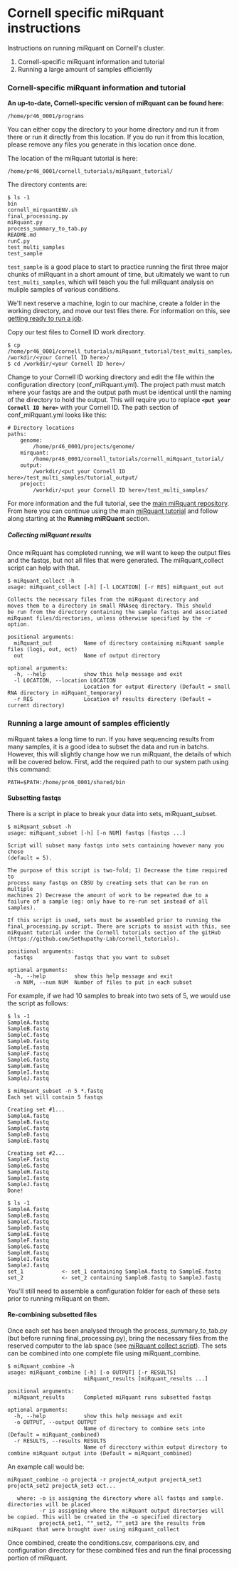 # Cornell specific miRquant instructions

Instructions on running miRquant on Cornell's cluster.  

1. Cornell-specific miRquant information and tutorial
2. Running a large amount of samples efficiently

### Cornell-specific miRquant information and tutorial

**An up-to-date, Cornell-specific version of miRquant can be found here:**
```
/home/pr46_0001/programs
```
You can either copy the directory to your home directory and run it from there or run it directly from this location. If you do run it from this location, please remove any files you generate in this location once done.

The location of the miRquant tutorial is here:
```
/home/pr46_0001/cornell_tutorials/miRquant_tutorial/
```

The directory contents are:
```
$ ls -1
bin
cornell_mirquantENV.sh
final_processing.py
miRquant.py
process_summary_to_tab.py
README.md
runC.py
test_multi_samples
test_sample
```

`test_sample` is a good place to start to practice running the first three major chunks of miRquant in a short amount of time, but ultimately we want to run `test_multi_samples`, which will teach you the full miRquant analysis on muliple samples of various conditions.

We'll next reserve a machine, login to our machine, create a folder in the working directory, and move our test files there. For information on this, see [getting ready to run a job](https://github.com/Sethupathy-Lab/cornell_tutorials/blob/master/getting_ready_to_run_a_job.md).

Copy our test files to Cornell ID work directory.
```
$ cp /home/pr46_0001/cornell_tutorials/miRquant_tutorial/test_multi_samples/* /workdir/<your Cornell ID here>/
$ cd /workdir/<your Cornell ID here>/
```

Change to your Cornell ID working directory and edit the file within the configuration directory (conf_miRquant.yml). The project path must match where your fastqs are and the output path must be identical until the naming of the directory to hold the output. This will require you to replace **``<put your Cornell ID here>``** with your Cornell ID. The path section of conf_miRquant.yml looks like this:
```
# Directory locations
paths:
    genome:
        /home/pr46_0001/projects/genome/
    mirquant:
        /home/pr46_0001/cornell_tutorials/cornell_miRquant_tutorial/
    output:
        /workdir/<put your Cornell ID here>/test_multi_samples/tutorial_output/
    project:
        /workdir/<put your Cornell ID here>/test_multi_samples/
```

For more information and the full tutorial, see the [main miRquant repository](https://github.com/Sethupathy-Lab/miRquant). From here you can continue using the main [miRquant tutorial](https://github.com/Sethupathy-Lab/miRquant/blob/master/tutorial/TUTORIAL.md) and follow along starting at the **Running miRQuant** section.

##### Collecting miRquant results
Once miRquant has completed running, we will want to keep the output files and the fastqs, but not all files that were generated. The miRquant_collect script can help with that.
```
$ miRquant_collect -h
usage: miRquant_collect [-h] [-l LOCATION] [-r RES] miRquant_out out

Collects the necessary files from the miRquant directory and
moves them to a directory in small RNAseq directory. This should
be run from the directory containing the sample fastqs and associated
miRquant files/directories, unless otherwise specified by the -r option.

positional arguments:
  miRquant_out          Name of directory containing miRquant sample files (logs, out, ect)
  out                   Name of output directory

optional arguments:
  -h, --help            show this help message and exit
  -l LOCATION, --location LOCATION
                        Location for output directory (Default = small RNA directory in miRquant_temporary)
  -r RES                Location of results directory (Default = current directory)
  ```


### Running a large amount of samples efficiently

miRquant takes a long time to run. If you have sequencing results from many samples, it is a good idea to subset the data and run in batchs. However, this will slightly change how we run miRquant, the details of which will be covered below. First, add the required path to our system path using this command:
```
PATH=$PATH:/home/pr46_0001/shared/bin
```

#### Subsetting fastqs

There is a script in place to break your data into sets, miRquant_subset.
```
$ miRquant_subset -h
usage: miRquant_subset [-h] [-n NUM] fastqs [fastqs ...]

Script will subset many fastqs into sets containing however many you chose
(default = 5).

The purpose of this script is two-fold; 1) Decrease the time required to
process many fastqs on CBSU by creating sets that can be run on multiple
machines 2) Decrease the amount of work to be repeated due to a
failure of a sample (eg: only have to re-run set instead of all samples).

If this script is used, sets must be assembled prior to running the
final_processing.py script. There are scripts to assist with this, see
miRquant tutorial under the Cornell tutorials section of the gitHub
(https://github.com/Sethupathy-Lab/cornell_tutorials).

positional arguments:
  fastqs             fastqs that you want to subset

optional arguments:
  -h, --help         show this help message and exit
  -n NUM, --num NUM  Number of files to put in each subset
```
For example, if we had 10 samples to break into two sets of 5, we would use the script as follows:
```
$ ls -1
SampleA.fastq
SampleB.fastq
SampleC.fastq
SampleD.fastq
SampleE.fastq
SampleF.fastq
SampleG.fastq
SampleH.fastq
SampleI.fastq
SampleJ.fastq

$ miRquant_subset -n 5 *.fastq
Each set will contain 5 fastqs

Creating set #1...
SampleA.fastq
SampleB.fastq
SampleC.fastq
SampleD.fastq
SampleE.fastq

Creating set #2...
SampleF.fastq
SampleG.fastq
SampleH.fastq
SampleI.fastq
SampleJ.fastq
Done!

$ ls -1
SampleA.fastq
SampleB.fastq
SampleC.fastq
SampleD.fastq
SampleE.fastq
SampleF.fastq
SampleG.fastq
SampleH.fastq
SampleI.fastq
SampleJ.fastq
set_1            <- set_1 containing SampleA.fastq to SampleE.fastq
set_2            <- set_2 containing SampleB.fastq to SampleJ.fastq
```
You'll still need to assemble a configuration folder for each of these sets prior to running miRquant on them.

#### Re-combining subsetted files

Once each set has been analysed through the process_summary_to_tab.py (but before running final_processing.py), bring the necessary files from the reserved computer to the lab space (see [miRquant collect script](#collecting-mirquant-results)). The sets can be combined into one complete file using miRquant_combine.
```
$ miRquant_combine -h
usage: miRquant_combine [-h] [-o OUTPUT] [-r RESULTS]
                        miRquant_results [miRquant_results ...]

positional arguments:
  miRquant_results      Completed miRquant runs subsetted fastqs

optional arguments:
  -h, --help            show this help message and exit
  -o OUTPUT, --output OUTPUT
                        Name of directory to combine sets into (Default = miRquant_combined)
  -r RESULTS, --results RESULTS
                        Name of direcctory within output directory to combine miRquant output into (Default = miRquant_combined)
```
An example call would be:
```
miRquant_combine -o projectA -r projectA_output projectA_set1 projectA_set2 projectA_set3 ect...

   where: -o is assigning the directory where all fastqs and sample. directories will be placed
          -r is assigning where the miRquant output directories will be copied. This will be created in the -o specified directory
          projectA_set1, ""_set2, ""_set3 are the results from miRquant that were brought over using miRquant_collect
```

Once combined, create the conditions.csv, comparisons.csv, and configuration directory for these combined files and run the final processing portion of miRquant.
